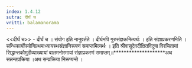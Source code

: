 ```yaml
---
index: 1.4.12
sutra: दीर्घं च
vritti: balamanorama
---
```


<<दीर्घं च>> - दीर्घं च । संयोग इति नानुवर्तते । दीर्घमपि गुरुसंज्ञकमित्यर्थः । इति संज्ञाप्रकरणमिति । सन्धिकार्योपयोगिप्रथमाध्यायस्थसंज्ञानिरूपणं समाप्तमित्यर्थः । इति श्रीवासुदेवदीक्षितविदुषा विरचितायां सिद्धान्तकौमुदीव्याख्यायां बालमनोरमायां संज्ञाप्रकरणं समाप्तम्॥********************अथ सन्नन्तप्रक्रिया ।अथ सन्प्रक्रिया निरूप्यन्ते । 